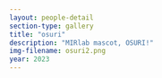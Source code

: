 ```yaml
---
layout: people-detail
section-type: gallery
title: "osuri"
description: "MIRlab mascot, OSURI!"
img-filename: osuri2.png
year: 2023
---
```

